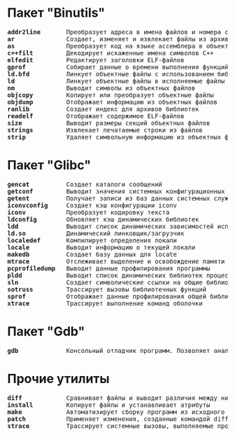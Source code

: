 # Пакет "Binutils"
<pre>
<b>addr2line</b>       Преобразует адреса в имена файлов и номера строк
<b>ar</b>              Создает, изменяет и извлекает файлы из архивов
<b>as</b>              Преобразует код на языке ассемблера в объектный код
<b>c++filt</b>         Декодирует искаженные имена символов C++
<b>elfedit</b>         Редактирует заголовки ELF-файлов
<b>gprof</b>           Собирает данные о времени выполнения функций
<b>ld.bfd</b>          Линкует объектные файлы с использованием библиотеки BFD
<b>ld</b>              Линкует объектные файлы в исполняемые файлы или библиотеки
<b>nm</b>              Выводит символы из объектных файлов
<b>objcopy</b>         Копирует или преобразует объектные файлы
<b>objdump</b>         Отображает информацию из объектных файлов
<b>ranlib</b>          Создает индекс для архивов библиотек
<b>readelf</b>         Отображает содержимое ELF-файлов
<b>size</b>            Выводит размеры секций объектных файлов
<b>strings</b>         Извлекает печатаемые строки из файлов
<b>strip</b>           Удаляет символьную информацию из объектных файлов
</pre>

# Пакет "Glibc"
<pre>
<b>gencat</b>          Создает каталоги сообщений
<b>getconf</b>         Выводит значения системных конфигурационных переменных
<b>getent</b>          Получает записи из баз данных системных служб
<b>iconvconfig</b>     Создает кэш конфигурации iconv
<b>iconv</b>           Преобразует кодировку текста
<b>ldconfig</b>        Обновляет кэш динамических библиотек
<b>ldd</b>             Выводит список динамических зависимостей исполняемого файла
<b>ld.so</b>           Динамический линковщик/загрузчик
<b>localedef</b>       Компилирует определения локали
<b>locale</b>          Выводит информацию о текущей локали
<b>makedb</b>          Создает базу данных для locate
<b>mtrace</b>          Отслеживает выделение и освобождение памяти
<b>pcprofiledump</b>   Выводит данные профилирования программы
<b>pldd</b>            Выводит список динамических библиотек процесса
<b>sln</b>             Создает символические ссылки на общие библиотеки
<b>sotruss</b>         Трассирует вызовы библиотечных функций
<b>sprof</b>           Отображает данные профилирования общей библиотеки
<b>xtrace</b>          Трассирует выполнение команд оболочки
</pre>

# Пакет "Gdb"
<pre>
<b>gdb</b>             Консольный отладчик программ. Позволяет анализировать выполнение кода и искать ошибки
</pre>

# Прочие утилиты
<pre>
<b>diff</b>            Сравнивает файлы и выводит различия между ними
<b>install</b>         Копирует файлы и устанавливает атрибуты
<b>make</b>            Автоматизирует сборку программ из исходного кода
<b>patch</b>           Применяет изменения, созданные командой diff, к файлам
<b>strace</b>          Трассирует системные вызовы, выполняемые программой
</pre>
